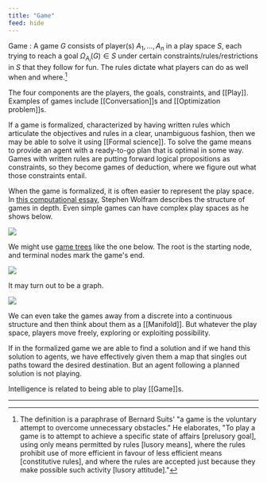 ```yaml
---
title: "Game"
feed: hide
---
```


Game
: A game $G$ consists of player(s) $A_1, \dots, A_n$ in a play space $S$, each trying to reach a goal $\Omega_{A_i}(G) \in S$ under certain constraints/rules/restrictions in $S$ that they follow for fun. The rules dictate what players can do as well when and where.[^suits]

The four components are the players, the goals, constraints, and [[Play]]. Examples of games include [[Conversation]]s and [[Optimization problem]]s. 

If a game is formalized, characterized by having written rules which articulate the objectives and rules in a clear, unambiguous fashion, then we may be able to solve it using [[Formal science]]. To solve the game means to provide an agent with a ready-to-go plan that is optimal in some way. Games with written rules are putting forward logical propositions as constraints, so they become games of deduction, where we figure out what those constraints entail. 


When the game is formalized, it is often easier to represent the play space. In [this computational essay](https://writings.stephenwolfram.com/2022/06/games-and-puzzles-as-multicomputational-systems/), Stephen Wolfram describes the structure of games in depth. Even simple games can have complex play spaces as he shows below.

![](https://content.wolfram.com/uploads/sites/43/2022/06/multiway-hero-final-2.png)

We might use [game trees](https://en.wikipedia.org/wiki/Game_tree) like the one below. The root is the starting node, and terminal nodes mark the game's end.

![](https://content.wolfram.com/uploads/sites/43/2022/06/sw060722tttimg2.png)

It may turn out to be a graph.

![](https://content.wolfram.com/uploads/sites/43/2022/06/sw060722tttimg21.png)

We can even take the games away from a discrete into a continuous structure and then think about them as a [[Manifold]]. But whatever the play space, players move freely, exploring or exploiting possibility.

If in the formalized game we are able to find a solution and if we hand this solution to agents, we have effectively given them a map that singles out paths toward the desired destination. But an agent following a planned solution is not playing.

Intelligence is related to being able to play [[Game]]s. 

---
[^suits]: The definition is a paraphrase of Bernard Suits' "a game is the voluntary attempt to overcome unnecessary obstacles." He elaborates, "To play a game is to attempt to achieve a specific state of affairs [prelusory goal], using only means permitted by rules [lusory means], where the rules prohibit use of more efficient in favour of less efficient means [constitutive rules], and where the rules are accepted just because they make possible such activity [lusory attitude]."